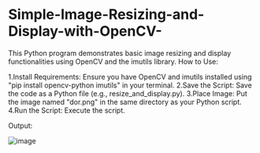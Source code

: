 # Simple-Image-Resizing-and-Display-with-OpenCV-
This Python program demonstrates basic image resizing and display functionalities using OpenCV and the imutils library.
How to Use:

1.Install Requirements: Ensure you have OpenCV and imutils installed using "pip install opencv-python imutils" in your terminal.
2.Save the Script: Save the code as a Python file (e.g., resize_and_display.py).
3.Place Image: Put the image named "dor.png" in the same directory as your Python script.
4.Run the Script: Execute the script.


Output:

![image](https://github.com/Snekaparthiban/Simple-Image-Resizing-and-Display-with-OpenCV-/assets/144410590/e6edc82f-06f8-4f13-828b-2a02098454f1)


